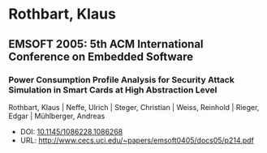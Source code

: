 # Rothbart, Klaus

## EMSOFT 2005: 5th ACM International Conference on Embedded Software

### Power Consumption Profile Analysis for Security Attack Simulation in Smart Cards at High Abstraction Level
Rothbart, Klaus | Neffe, Ulrich | Steger, Christian | Weiss, Reinhold | Rieger, Edgar | Mühlberger, Andreas
* DOI: [10.1145/1086228.1086268](https://doi.org/10.1145/1086228.1086268)
* URL: <http://www.cecs.uci.edu/~papers/emsoft0405/docs05/p214.pdf>

